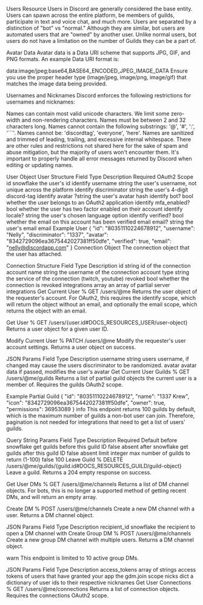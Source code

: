 Users Resource
Users in Discord are generally considered the base entity. Users can spawn across the entire platform, be members of guilds, participate in text and voice chat, and much more. Users are separated by a distinction of "bot" vs "normal." Although they are similar, bot users are automated users that are "owned" by another user. Unlike normal users, bot users do not have a limitation on the number of Guilds they can be a part of.

Avatar Data
Avatar data is a Data URI scheme that supports JPG, GIF, and PNG formats. An example Data URI format is:

data:image/jpeg;base64,BASE64_ENCODED_JPEG_IMAGE_DATA
Ensure you use the proper header type (image/jpeg, image/png, image/gif) that matches the image data being provided.

Usernames and Nicknames
Discord enforces the following restrictions for usernames and nicknames:

Names can contain most valid unicode characters. We limit some zero-width and non-rendering characters.
Names must be between 2 and 32 characters long.
Names cannot contain the following substrings: '@', '#', ':', '```'.
Names cannot be: 'discordtag', 'everyone', 'here'.
Names are sanitized and trimmed of leading, trailing, and excessive internal whitespace.
There are other rules and restrictions not shared here for the sake of spam and abuse mitigation, but the majority of users won't encounter them. It's important to properly handle all error messages returned by Discord when editing or updating names.

User Object
User Structure
Field	Type	Description	Required OAuth2 Scope
id	snowflake	the user's id	identify
username	string	the user's username, not unique across the platform	identify
discriminator	string	the user's 4-digit discord-tag	identify
avatar	?string	the user's avatar hash	identify
bot?	bool	whether the user belongs to an OAuth2 application	identify
mfa_enabled?	bool	whether the user has two factor enabled on their account	identify
locale?	string	the user's chosen language option	identify
verified?	bool	whether the email on this account has been verified	email
email?	string	the user's email	email
Example User
{
  "id": "80351110224678912",
  "username": "Nelly",
  "discriminator": "1337",
  "avatar": "8342729096ea3675442027381ff50dfe",
  "verified": true,
  "email": "nelly@discordapp.com"
}
Connection Object
The connection object that the user has attached.

Connection Structure
Field	Type	Description
id	string	id of the connection account
name	string	the username of the connection account
type	string	the service of the connection (twitch, youtube)
revoked	bool	whether the connection is revoked
integrations	array	an array of partial server integrations
Get Current User % GET /users/@me
Returns the user object of the requester's account. For OAuth2, this requires the identify scope, which will return the object without an email, and optionally the email scope, which returns the object with an email.

Get User % GET /users/{user.id#DOCS_RESOURCES_USER/user-object}
Returns a user object for a given user ID.

Modify Current User % PATCH /users/@me
Modify the requester's user account settings. Returns a user object on success.

JSON Params
Field	Type	Description
username	string	users username, if changed may cause the users discriminator to be randomized.
avatar	avatar data	if passed, modifies the user's avatar
Get Current User Guilds % GET /users/@me/guilds
Returns a list of partial guild objects the current user is a member of. Requires the guilds OAuth2 scope.

Example Partial Guild
{
  "id": "80351110224678912",
  "name": "1337 Krew",
  "icon": "8342729096ea3675442027381ff50dfe",
  "owner": true,
  "permissions": 36953089
}
info This endpoint returns 100 guilds by default, which is the maximum number of guilds a non-bot user can join. Therefore, pagination is not needed for integrations that need to get a list of users' guilds.

Query String Params
Field	Type	Description	Required	Default
before	snowflake	get guilds before this guild ID	false	absent
after	snowflake	get guilds after this guild ID	false	absent
limit	integer	max number of guilds to return (1-100)	false	100
Leave Guild % DELETE /users/@me/guilds/{guild.id#DOCS_RESOURCES_GUILD/guild-object}
Leave a guild. Returns a 204 empty response on success.

Get User DMs % GET /users/@me/channels
Returns a list of DM channel objects. For bots, this is no longer a supported method of getting recent DMs, and will return an empty array.

Create DM % POST /users/@me/channels
Create a new DM channel with a user. Returns a DM channel object.

JSON Params
Field	Type	Description
recipient_id	snowflake	the recipient to open a DM channel with
Create Group DM % POST /users/@me/channels
Create a new group DM channel with multiple users. Returns a DM channel object.

warn This endpoint is limited to 10 active group DMs.

JSON Params
Field	Type	Description
access_tokens	array of strings	access tokens of users that have granted your app the gdm.join scope
nicks	dict	a dictionary of user ids to their respective nicknames
Get User Connections % GET /users/@me/connections
Returns a list of connection objects. Requires the connections OAuth2 scope.
